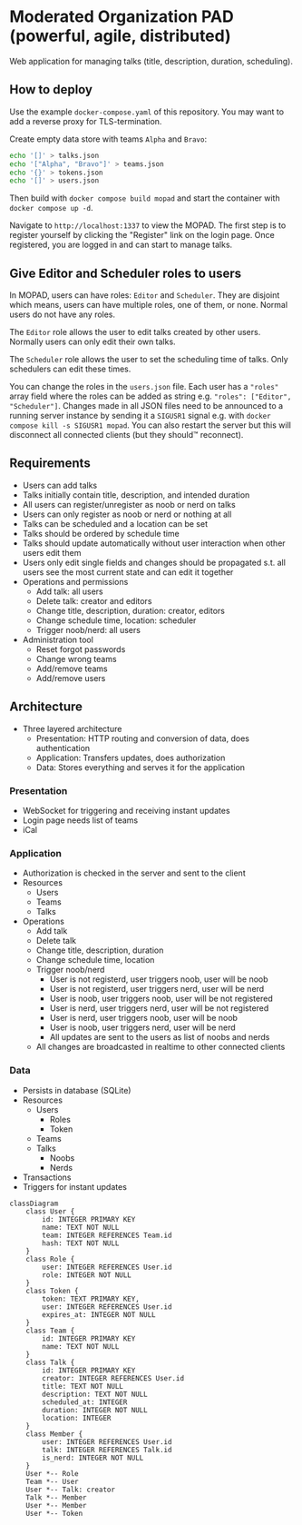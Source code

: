 # Moderated Organization PAD (powerful, agile, distributed)

Web application for managing talks (title, description, duration, scheduling).

## How to deploy

Use the example `docker-compose.yaml` of this repository.
You may want to add a reverse proxy for TLS-termination.

Create empty data store with teams `Alpha` and `Bravo`:

```bash
echo '[]' > talks.json
echo '["Alpha", "Bravo"]' > teams.json
echo '{}' > tokens.json
echo '[]' > users.json
```

Then build with `docker compose build mopad` and start the container with `docker compose up -d`.

Navigate to `http://localhost:1337` to view the MOPAD.
The first step is to register yourself by clicking the "Register" link on the login page.
Once registered, you are logged in and can start to manage talks.

## Give Editor and Scheduler roles to users

In MOPAD, users can have roles: `Editor` and `Scheduler`.
They are disjoint which means, users can have multiple roles, one of them, or none.
Normal users do not have any roles.

The `Editor` role allows the user to edit talks created by other users.
Normally users can only edit their own talks.

The `Scheduler` role allows the user to set the scheduling time of talks.
Only schedulers can edit these times.

You can change the roles in the `users.json` file.
Each user has a `"roles"` array field where the roles can be added as string e.g. `"roles": ["Editor", "Scheduler"]`.
Changes made in all JSON files need to be announced to a running server instance by sending it a `SIGUSR1` signal e.g. with `docker compose kill -s SIGUSR1 mopad`.
You can also restart the server but this will disconnect all connected clients (but they should™ reconnect).

## Requirements

- Users can add talks
- Talks initially contain title, description, and intended duration
- All users can register/unregister as noob or nerd on talks
- Users can only register as noob or nerd or nothing at all
- Talks can be scheduled and a location can be set
- Talks should be ordered by schedule time
- Talks should update automatically without user interaction when other users edit them
- Users only edit single fields and changes should be propagated s.t. all users see the most current state and can edit it together
- Operations and permissions
    - Add talk: all users
    - Delete talk: creator and editors
    - Change title, description, duration: creator, editors
    - Change schedule time, location: scheduler
    - Trigger noob/nerd: all users
- Administration tool
    - Reset forgot passwords
    - Change wrong teams
    - Add/remove teams
    - Add/remove users

## Architecture

- Three layered architecture
    - Presentation: HTTP routing and conversion of data, does authentication
    - Application: Transfers updates, does authorization
    - Data: Stores everything and serves it for the application

### Presentation

- WebSocket for triggering and receiving instant updates
- Login page needs list of teams
- iCal

### Application

- Authorization is checked in the server and sent to the client
- Resources
    - Users
    - Teams
    - Talks
- Operations
    - Add talk
    - Delete talk
    - Change title, description, duration
    - Change schedule time, location
    - Trigger noob/nerd
        - User is not registerd, user triggers noob, user will be noob
        - User is not registerd, user triggers nerd, user will be nerd
        - User is noob, user triggers noob, user will be not registered
        - User is nerd, user triggers nerd, user will be not registered
        - User is nerd, user triggers noob, user will be noob
        - User is noob, user triggers nerd, user will be nerd
        - All updates are sent to the users as list of noobs and nerds
    - All changes are broadcasted in realtime to other connected clients

### Data

- Persists in database (SQLite)
- Resources
    - Users
        - Roles
        - Token
    - Teams
    - Talks
        - Noobs
        - Nerds
- Transactions
- Triggers for instant updates

```mermaid
classDiagram
    class User {
        id: INTEGER PRIMARY KEY
        name: TEXT NOT NULL
        team: INTEGER REFERENCES Team.id
        hash: TEXT NOT NULL
    }
    class Role {
        user: INTEGER REFERENCES User.id
        role: INTEGER NOT NULL
    }
    class Token {
        token: TEXT PRIMARY KEY,
        user: INTEGER REFERENCES User.id
        expires_at: INTEGER NOT NULL
    }
    class Team {
        id: INTEGER PRIMARY KEY
        name: TEXT NOT NULL
    }
    class Talk {
        id: INTEGER PRIMARY KEY
        creator: INTEGER REFERENCES User.id
        title: TEXT NOT NULL
        description: TEXT NOT NULL
        scheduled_at: INTEGER
        duration: INTEGER NOT NULL
        location: INTEGER
    }
    class Member {
        user: INTEGER REFERENCES User.id
        talk: INTEGER REFERENCES Talk.id
        is_nerd: INTEGER NOT NULL
    }
    User *-- Role
    Team *-- User
    User *-- Talk: creator
    Talk *-- Member
    User *-- Member
    User *-- Token
```
